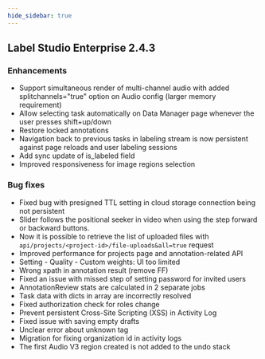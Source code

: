```yaml
---
hide_sidebar: true
---
```


## Label Studio Enterprise 2.4.3

### Enhancements
- Support simultaneous render of multi-channel audio with added splitchannels="true" option on Audio config (larger memory requirement)
- Allow selecting task automatically on Data Manager page whenever the user presses shift+up/down
- Restore locked annotations
- Navigation back to previous tasks in labeling stream is now persistent against page reloads and user labeling sessions
- Add sync update of is_labeled field
- Improved responsiveness for image regions selection

### Bug fixes
- Fixed bug with presigned TTL setting in cloud storage connection being not persistent
- Slider follows the positional seeker in video when using the step forward or backward buttons.
- Now it is possible to retrieve the list of uploaded files with `api/projects/<project-id>/file-uploads&all=true` request
- Improved performance for projects page and annotation-related API
- Setting - Quality - Custom weights: UI too limited
- Wrong xpath in annotation result (remove FF)
- Fixed an issue with missed step of setting password for invited users
- AnnotationReview stats are calculated in 2 separate jobs
- Task data with dicts in array are incorrectly resolved
- Fixed authorization check for roles change
- Prevent persistent Cross-Site Scripting (XSS) in Activity Log
- Fixed issue with saving empty drafts
- Unclear error about unknown tag
- Migration for fixing organization id in activity logs
- The first Audio V3 region created is not added to the undo stack
